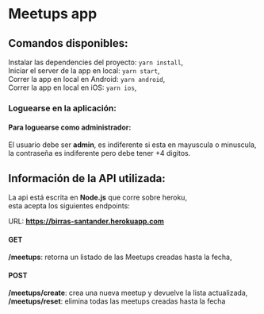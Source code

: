 
# Meetups app

## Comandos disponibles:
Instalar las dependencies del proyecto: `yarn install`,  
Iniciar el server de la app en local: `yarn start`,  
Correr la app en local en Android: `yarn android`,  
Correr la app en local en iOS: `yarn ios`,

### Loguearse en la aplicación:
#### Para loguearse como administrador:
El usuario debe ser **admin**, es indiferente si esta en mayuscula o minuscula,  
la contraseña es indiferente pero debe tener +4 digitos.

## Información de la API utilizada:
La api está escrita en **Node.js** que corre sobre heroku,  
esta acepta los siguientes endpoints:  

URL: **https://birras-santander.herokuapp.com**

#### GET 
**/meetups**: retorna un listado de las Meetups creadas hasta la fecha,  
#### POST  
**/meetups/create**: crea una nueva meetup y devuelve la lista actualizada,  
**/meetups/reset**: elimina todas las meetups creadas hasta la fecha
